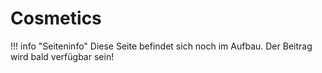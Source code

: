 # Cosmetics

!!! info "Seiteninfo" 
      Diese Seite befindet sich noch im Aufbau. Der Beitrag wird bald verfügbar sein!

